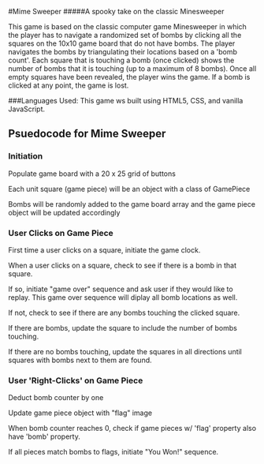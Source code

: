 #Mime Sweeper
#####A spooky take on the classic Minesweeper

This game is based on the classic computer game Minesweeper in which the player has to navigate a randomized set of bombs by clicking all the squares on the 10x10 game board that do not have bombs. The player navigates the bombs by triangulating their locations based on a 'bomb count'. Each square that is touching a bomb (once clicked) shows the number of bombs that it is touching (up to a maximum of 8 bombs). Once all empty squares have been revealed, the player wins the game. If a bomb is clicked at any point, the game is lost. 

###Languages Used: 
This game ws built using HTML5, CSS, and vanilla JavaScript. 

## Psuedocode for Mime Sweeper

### Initiation 

Populate game board with a 20 x 25 grid of buttons

Each unit square (game piece) will be an object with a class of GamePiece

Bombs will be randomly added to the game board array and the game piece object will be updated accordingly


### User Clicks on Game Piece

First time a user clicks on a square, initiate the game clock.

When a user clicks on a square, check to see if there is a bomb in that square. 

If so, initiate "game over" sequence and ask user if they would like to replay. This game over sequence will diplay all bomb locations as well. 

If not, check to see if there are any bombs touching the clicked square.

If there are bombs, update the square to include the number of bombs touching. 

If there are no bombs touching, update the squares in all directions until squares with bombs next to them are found.  

### User 'Right-Clicks' on Game Piece

Deduct bomb counter by one

Update game piece object with "flag" image

When bomb counter reaches 0, check if game pieces w/ 'flag' property also have 'bomb' property.

If all pieces match bombs to flags, initiate "You Won!" sequence. 